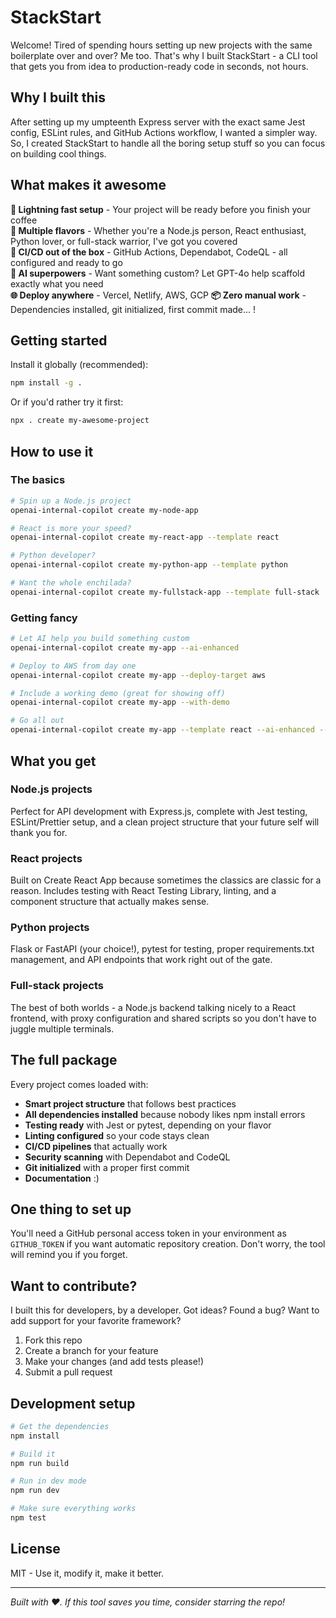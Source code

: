 # StackStart

Welcome! Tired of spending hours setting up new projects with the same boilerplate over and over? Me too. That's why I built StackStart - a CLI tool that gets you from idea to production-ready code in seconds, not hours.

## Why I built this

After setting up my umpteenth Express server with the exact same Jest config, ESLint rules, and GitHub Actions workflow, I wanted a simpler way. So, I created StackStart to handle all the boring setup stuff so you can focus on building cool things.

## What makes it awesome

**🚀 Lightning fast setup** - Your project will be ready before you finish your coffee  
**🎯 Multiple flavors** - Whether you're a Node.js person, React enthusiast, Python lover, or full-stack warrior, I've got you covered  
**🔧 CI/CD out of the box** - GitHub Actions, Dependabot, CodeQL - all configured and ready to go  
**🤖 AI superpowers** - Want something custom? Let GPT-4o help scaffold exactly what you need  
**🌐 Deploy anywhere** - Vercel, Netlify, AWS, GCP
**📦 Zero manual work** - Dependencies installed, git initialized, first commit made... !

## Getting started

Install it globally (recommended):
```bash
npm install -g .
```

Or if you'd rather try it first:
```bash
npx . create my-awesome-project
```

## How to use it

### The basics
```bash
# Spin up a Node.js project
openai-internal-copilot create my-node-app

# React is more your speed?
openai-internal-copilot create my-react-app --template react

# Python developer?
openai-internal-copilot create my-python-app --template python

# Want the whole enchilada?
openai-internal-copilot create my-fullstack-app --template full-stack
```

### Getting fancy
```bash
# Let AI help you build something custom
openai-internal-copilot create my-app --ai-enhanced

# Deploy to AWS from day one
openai-internal-copilot create my-app --deploy-target aws

# Include a working demo (great for showing off)
openai-internal-copilot create my-app --with-demo

# Go all out
openai-internal-copilot create my-app --template react --ai-enhanced --deploy-target vercel --with-demo
```

## What you get

### Node.js projects
Perfect for API development with Express.js, complete with Jest testing, ESLint/Prettier setup, and a clean project structure that your future self will thank you for.

### React projects
Built on Create React App because sometimes the classics are classic for a reason. Includes testing with React Testing Library, linting, and a component structure that actually makes sense.

### Python projects
Flask or FastAPI (your choice!), pytest for testing, proper requirements.txt management, and API endpoints that work right out of the gate.

### Full-stack projects
The best of both worlds - a Node.js backend talking nicely to a React frontend, with proxy configuration and shared scripts so you don't have to juggle multiple terminals.

## The full package

Every project comes loaded with:

- **Smart project structure** that follows best practices
- **All dependencies installed** because nobody likes npm install errors
- **Testing ready** with Jest or pytest, depending on your flavor
- **Linting configured** so your code stays clean
- **CI/CD pipelines** that actually work
- **Security scanning** with Dependabot and CodeQL
- **Git initialized** with a proper first commit
- **Documentation** :)

## One thing to set up

You'll need a GitHub personal access token in your environment as `GITHUB_TOKEN` if you want automatic repository creation. Don't worry, the tool will remind you if you forget.

## Want to contribute?

I built this for developers, by a developer. Got ideas? Found a bug? Want to add support for your favorite framework? 

1. Fork this repo
2. Create a branch for your feature
3. Make your changes (and add tests please!)
4. Submit a pull request

## Development setup

```bash
# Get the dependencies
npm install

# Build it
npm run build

# Run in dev mode
npm run dev

# Make sure everything works
npm test
```

## License

MIT - Use it, modify it, make it better.

---

*Built with ❤️. If this tool saves you time, consider starring the repo!*